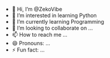 - 👋 Hi, I’m @ZekoVibe
- 👀 I’m interested in learning Python
- 🌱 I’m currently learning Programming 
- 💞️ I’m looking to collaborate on ...
- 📫 How to reach me ...
- 😄 Pronouns: ...
- ⚡ Fun fact: ...

<!---
ZekoVibe/ZekoVibe is a ✨ special ✨ repository because its `README.md` (this file) appears on your GitHub profile.
You can click the Preview link to take a look at your changes.
--->
